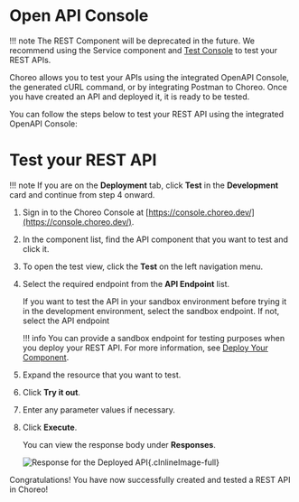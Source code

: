 # Open API Console

!!! note
    The REST Component will be deprecated in the future. We recommend using the Service component and [Test Console](../test/invoke-apis-via-console.md#rest-endpoints) to test your REST APIs.

Choreo allows you to test your APIs using the integrated OpenAPI Console, the generated cURL command, or by integrating Postman to Choreo. Once you have created an API and deployed it, it is ready to be tested. 

You can follow the steps below to test your REST API using the integrated OpenAPI Console:

# Test your REST API

!!! note
    If you are on the **Deployment** tab, click **Test** in the **Development** card and continue from step 4 onward. 

1. Sign in to the Choreo Console at [https://console.choreo.dev/](https://console.choreo.dev/).

2. In the component list, find the API component that you want to test and click it. 

3. To open the test view, click the **Test** on the left navigation menu.

4. Select the required endpoint from the **API Endpoint** list.

    If you want to test the API in your sandbox environment before trying it in the development environment, select the sandbox endpoint. If not, select the API endpoint

    !!! info
        You can provide a sandbox endpoint for testing purposes when you deploy your REST API. For more information, see [Deploy Your Component](../deploy/deploy-your-component.md).

5. Expand the resource that you want to test.

6. Click **Try it out**.

7. Enter any parameter values if necessary.

8. Click **Execute**.

    You can view the response body under **Responses**.

    ![Response for the Deployed API](../assets/img/tutorials/rest-api/deployed-api-response.png){.cInlineImage-full}

Congratulations! You have now successfully created and tested a REST API in Choreo!

